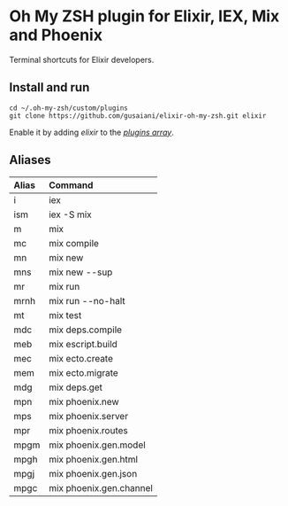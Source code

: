 # Oh My ZSH plugin for Elixir, IEX, Mix and Phoenix

Terminal shortcuts for Elixir developers.

## Install and run
```
cd ~/.oh-my-zsh/custom/plugins
git clone https://github.com/gusaiani/elixir-oh-my-zsh.git elixir
```

Enable it by adding _elixir_ to the [_plugins array_](https://github.com/robbyrussell/oh-my-zsh/blob/master/templates/zshrc.zsh-template#L48).

## Aliases

| Alias               | Command                 |
|:--------------------|:------------------------|
| i                   | iex                     |
| ism                 | iex -S mix              |
| m                   | mix                     |
| mc                  | mix compile             |
| mn                  | mix new                 |
| mns                 | mix new --sup           |
| mr                  | mix run                 |
| mrnh                | mix run --no-halt       |
| mt                  | mix test                |
| mdc                 | mix deps.compile        |
| meb                 | mix escript.build       |
| mec                 | mix ecto.create         |
| mem                 | mix ecto.migrate        |
| mdg                 | mix deps.get            |
| mpn                 | mix phoenix.new         |
| mps                 | mix phoenix.server      |
| mpr                 | mix phoenix.routes      |
| mpgm                | mix phoenix.gen.model   |
| mpgh                | mix phoenix.gen.html    |
| mpgj                | mix phoenix.gen.json    |
| mpgc                | mix phoenix.gen.channel |
